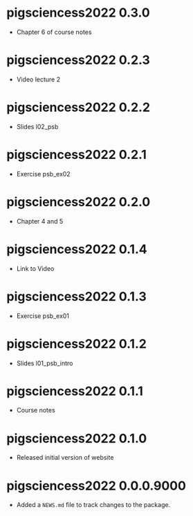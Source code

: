 # pigsciencess2022 0.3.0

* Chapter 6 of course notes

# pigsciencess2022 0.2.3

* Video lecture 2

# pigsciencess2022 0.2.2

* Slides l02_psb

# pigsciencess2022 0.2.1

* Exercise psb_ex02

# pigsciencess2022 0.2.0

* Chapter 4 and 5

# pigsciencess2022 0.1.4

* Link to Video

# pigsciencess2022 0.1.3

* Exercise psb_ex01

# pigsciencess2022 0.1.2

* Slides l01_psb_intro

# pigsciencess2022 0.1.1

* Course notes

# pigsciencess2022 0.1.0

* Released initial version of website

# pigsciencess2022 0.0.0.9000

* Added a `NEWS.md` file to track changes to the package.
